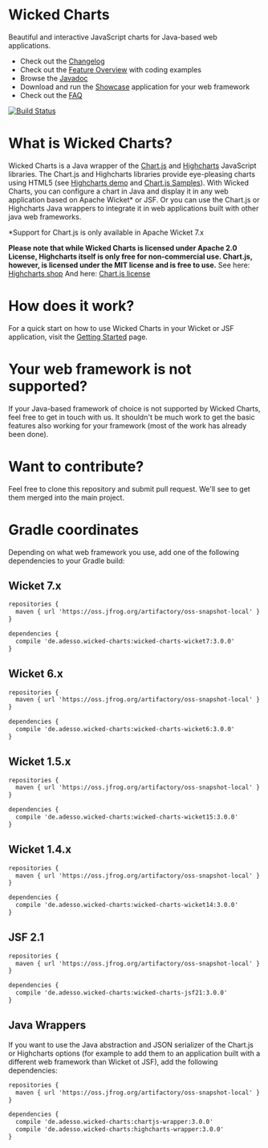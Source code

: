 Wicked Charts
=============
Beautiful and interactive JavaScript charts for Java-based web applications.

 * Check out the [Changelog](https://github.com/adessoAG/wicked-charts/wiki/Changelog)
 * Check out the [Feature Overview](https://github.com/adessoAG/wicked-charts/wiki/Feature-Overview) with coding examples
 * Browse the [Javadoc](http://adessoAG.github.io/wicked-charts/apidocs)
 * Download and run the [Showcase](https://github.com/adessoAG/wicked-charts/wiki/Developer-Info:-Starting-the-Showcase-Application) application for your web framework
 * Check out the [FAQ](https://github.com/adessoAG/wicked-charts/wiki/FAQ)

[![Build Status](https://travis-ci.org/thombergs/wicked-charts.png?branch=master)](https://travis-ci.org/thombergs/wicked-charts)

What is Wicked Charts?
======================
Wicked Charts is a Java wrapper of the [Chart.js](www.chartjs.org) and [Highcharts](www.highcharts.com) JavaScript libraries.
The Chart.js and Highcharts libraries provide eye-pleasing charts using HTML5 (see [Highcharts demo](http://www.highcharts.com/demo) and [Chart.js Samples](http://www.chartjs.org/samples/latest/)).
With Wicked Charts, you can configure a chart in Java and display it in any web application based on Apache Wicket* or JSF. Or you can use the Chart.js or Highcharts Java wrappers to integrate it in web applications built with other java web frameworks.

*Support for Chart.js is only available in Apache Wicket 7.x

**Please note that while Wicked Charts is licensed under Apache 2.0 License, Highcharts itself is only free for non-commercial use. Chart.js, however, is licensed under the MIT license and is free to use.**
See here: [Highcharts shop](http://shop.highsoft.com/highcharts.html)
And here: [Chart.js license](http://www.chartjs.org/docs/latest/notes/license.html)

How does it work?
=================
For a quick start on how to use Wicked Charts in your Wicket or JSF application, visit the [Getting Started](https://github.com/thombergs/wicked-charts/wiki/Getting-Started) page.

Your web framework is not supported?
================================
If your Java-based framework of choice is not supported by Wicked Charts, feel free to get in touch with us. It shouldn't be much work to get the basic features also working for your framework (most of the work has already been done).

Want to contribute?
===================
Feel free to clone this repository and submit pull request. We'll see to get them merged into the main project.

Gradle coordinates
=================
Depending on what web framework you use, add one of the following dependencies to your Gradle build:

Wicket 7.x
---------
```html
repositories {
  maven { url 'https://oss.jfrog.org/artifactory/oss-snapshot-local' }
}

dependencies {
  compile 'de.adesso.wicked-charts:wicked-charts-wicket7:3.0.0'
}
```

Wicket 6.x
---------
```html
repositories {
  maven { url 'https://oss.jfrog.org/artifactory/oss-snapshot-local' }
}

dependencies {
  compile 'de.adesso.wicked-charts:wicked-charts-wicket6:3.0.0'
}
```

Wicket 1.5.x
---------
```html
repositories {
  maven { url 'https://oss.jfrog.org/artifactory/oss-snapshot-local' }
}

dependencies {
  compile 'de.adesso.wicked-charts:wicked-charts-wicket15:3.0.0'
}
```

Wicket 1.4.x
---------
```html
repositories {
  maven { url 'https://oss.jfrog.org/artifactory/oss-snapshot-local' }
}

dependencies {
  compile 'de.adesso.wicked-charts:wicked-charts-wicket14:3.0.0'
}
```

JSF 2.1
---------
```html
repositories {
  maven { url 'https://oss.jfrog.org/artifactory/oss-snapshot-local' }
}

dependencies {
  compile 'de.adesso.wicked-charts:wicked-charts-jsf21:3.0.0'
}
```

Java Wrappers
------------
If you want to use the Java abstraction and JSON serializer of the Chart.js or Highcharts options (for example to add them to an application built with a different web framework than Wicket ot JSF), add the following dependencies:
```html
repositories {
  maven { url 'https://oss.jfrog.org/artifactory/oss-snapshot-local' }
}

dependencies {
  compile 'de.adesso.wicked-charts:chartjs-wrapper:3.0.0'
  compile 'de.adesso.wicked-charts:highcharts-wrapper:3.0.0'
}
```
